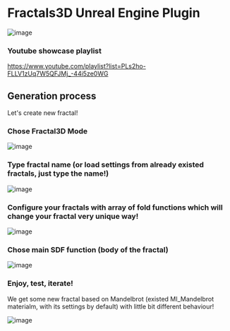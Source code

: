 # Fractals3D Unreal Engine Plugin

![image](https://user-images.githubusercontent.com/56448503/216709166-b79cd546-0388-4c63-9539-b9582db8c842.png)

### Youtube showcase playlist 
https://www.youtube.com/playlist?list=PLs2ho-FLLV1zUq7W5QFJMj_-44i5ze0WG

## Generation process
Let's create new fractal!

### Chose Fractal3D Mode

![image](https://user-images.githubusercontent.com/56448503/216709693-38d368a1-4de9-4758-b296-10610100e288.png)


### Type fractal name (or load settings from already existed fractals, just type the name!)

![image](https://user-images.githubusercontent.com/56448503/216711933-69870ef3-305e-4e40-9036-e21c83ee680b.png)


### Configure your fractals with array of fold functions which will change your fractal very unique way!

![image](https://user-images.githubusercontent.com/56448503/216711982-2532e5fd-9c64-4b26-a54f-abeeca126cf4.png)


### Chose main SDF function (body of the fractal) 

![image](https://user-images.githubusercontent.com/56448503/216712168-0d356653-23cc-412e-a684-4250daf469b3.png)

### Enjoy, test, iterate!

We get some new fractal based on Mandelbrot (existed MI_Mandelbrot materialm, with its settings by default) with little bit different behaviour!

![image](https://user-images.githubusercontent.com/56448503/216712886-b3b0dcdd-8535-4793-aa20-c8519c4519b1.png)
